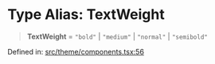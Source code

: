 # Type Alias: TextWeight

> **TextWeight** = `"bold"` \| `"medium"` \| `"normal"` \| `"semibold"`

Defined in: [src/theme/components.tsx:56](https://github.com/Nick2bad4u/Uptime-Watcher/blob/8a1973382d5fe14c52996ecda381894eb7ecd4a6/src/theme/components.tsx#L56)
